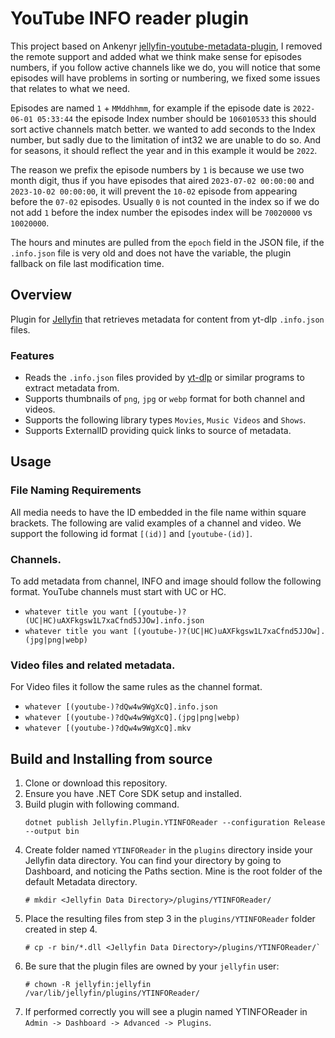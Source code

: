 # YouTube INFO reader plugin

This project based on Ankenyr [jellyfin-youtube-metadata-plugin](https://github.com/ankenyr/jellyfin-youtube-metadata-plugin), I removed the remote support
and added what we think make sense for episodes numbers, if you follow active channels like we do, you will notice that
some episodes will have problems in sorting or numbering, we fixed some issues that relates to what we need.

Episodes are named `1` + `MMddhhmm`, for example if the episode date is `2022-06-01 05:33:44` the episode Index number should be
`106010533` this should sort active channels match better. we wanted to add seconds to the Index number, but sadly due to the limitation
of int32 we are unable to do so. And for seasons, it should reflect the year and in this example it would be `2022`.

The reason we prefix the episode numbers by `1` is because we use two month digit, thus if you have episodes that aired `2023-07-02 00:00:00` and `2023-10-02 00:00:00`,
 it will prevent the `10-02` episode from appearing before the `07-02` episodes. Usually `0` is not counted in the index so if we do not add `1` before the
 index number the episodes index will be `70020000` vs `10020000`.

 The hours and minutes are pulled from the `epoch` field in the JSON file, if the `.info.json` file is very old and does not have the variable,
 the plugin fallback on file last modification time.

## Overview
Plugin for [Jellyfin](https://jellyfin.org/) that retrieves metadata for content from yt-dlp `.info.json` files.

### Features
- Reads the `.info.json` files provided by [yt-dlp](https://github.com/yt-dlp/yt-dlp) or similar programs to extract metadata from.
- Supports thumbnails of `png`, `jpg` or `webp` format for both channel and videos.
- Supports the following library types `Movies`, `Music Videos` and `Shows`.
- Supports ExternalID providing quick links to source of metadata.

## Usage

### File Naming Requirements
All media needs to have the ID embedded in the file name within square brackets.
The following are valid examples of a channel and video. We support the following id format
`[(id)]` and `[youtube-(id)]`.

### Channels.
To add metadata from channel, INFO and image should follow the following format. YouTube channels must start with UC or HC.

- `whatever title you want [(youtube-)?(UC|HC)uAXFkgsw1L7xaCfnd5JJOw].info.json`
- `whatever title you want [(youtube-)?(UC|HC)uAXFkgsw1L7xaCfnd5JJOw].(jpg|png|webp)`

### Video files and related metadata.
For Video files it follow the same rules as the channel format.

- `whatever [(youtube-)?dQw4w9WgXcQ].info.json`
- `whatever [(youtube-)?dQw4w9WgXcQ].(jpg|png|webp)`
- `whatever [(youtube-)?dQw4w9WgXcQ].mkv`

## Build and Installing from source

1. Clone or download this repository.
1. Ensure you have .NET Core SDK setup and installed.
1. Build plugin with following command.
    ```
    dotnet publish Jellyfin.Plugin.YTINFOReader --configuration Release --output bin
    ```
1. Create folder named `YTINFOReader` in the `plugins` directory inside your Jellyfin data
   directory. You can find your directory by going to Dashboard, and noticing the Paths section.
   Mine is the root folder of the default Metadata directory.
    ```
    # mkdir <Jellyfin Data Directory>/plugins/YTINFOReader/
    ```
1. Place the resulting files from step 3 in the `plugins/YTINFOReader` folder created in step 4.
    ```
    # cp -r bin/*.dll <Jellyfin Data Directory>/plugins/YTINFOReader/`
    ```
1. Be sure that the plugin files are owned by your `jellyfin` user:
    ```
    # chown -R jellyfin:jellyfin /var/lib/jellyfin/plugins/YTINFOReader/
    ```
1. If performed correctly you will see a plugin named YTINFOReader in `Admin -> Dashboard -> Advanced -> Plugins`.
